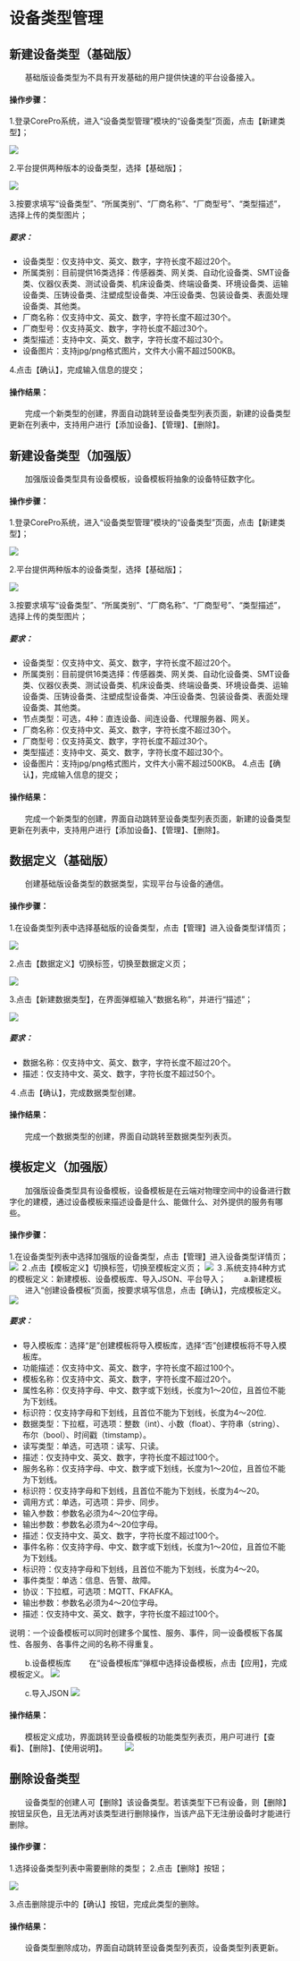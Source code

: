 # 设备类型管理
## 新建设备类型（基础版）
　　基础版设备类型为不具有开发基础的用户提供快速的平台设备接入。
#### 操作步骤：
1.登录CorePro系统，进入“设备类型管理”模块的“设备类型”页面，点击【新建类型】；

![](http://10.129.4.175/doc/server/../Public/Uploads/2019-03-11/5c860eb20aee5.png)

2.平台提供两种版本的设备类型，选择【基础版】；

![](http://10.129.4.175/doc/server/../Public/Uploads/2019-03-11/5c860f5ac47c3.png)

3.按要求填写“设备类型”、“所属类别”、“厂商名称”、“厂商型号”、“类型描述”，选择上传的类型图片；
##### 要求：
- 设备类型：仅支持中文、英文、数字，字符长度不超过20个。
- 所属类别：目前提供16类选择：传感器类、网关类、自动化设备类、SMT设备类、仪器仪表类、测试设备类、机床设备类、终端设备类、环境设备类、运输设备类、压铸设备类、注塑成型设备类、冲压设备类、包装设备类、表面处理设备类、其他类。
- 厂商名称：仅支持中文、英文、数字，字符长度不超过30个。
- 厂商型号：仅支持英文、数字，字符长度不超过30个。
- 类型描述：支持中文、英文、数字，字符长度不超过30个。
- 设备图片：支持jpg/png格式图片，文件大小需不超过500KB。

4.点击【确认】，完成输入信息的提交；
#### 操作结果：
　　完成一个新类型的创建，界面自动跳转至设备类型列表页面，新建的设备类型更新在列表中，支持用户进行【添加设备】、【管理】、【删除】。

##  新建设备类型（加强版）

　　加强版设备类型具有设备模板，设备模板将抽象的设备特征数字化。
#### 操作步骤：
1.登录CorePro系统，进入“设备类型管理”模块的“设备类型”页面，点击【新建类型】；

![](http://10.129.4.175/doc/server/../Public/Uploads/2019-03-11/5c860eb20aee5.png)

2.平台提供两种版本的设备类型，选择【基础版】；

![](http://10.129.4.175/doc/server/../Public/Uploads/2019-03-11/5c8611e4d0bbd.png)

3.按要求填写“设备类型”、“所属类别”、“厂商名称”、“厂商型号”、“类型描述”，选择上传的类型图片；
##### 要求：
- 设备类型：仅支持中文、英文、数字，字符长度不超过20个。
- 所属类别：目前提供16类选择：传感器类、网关类、自动化设备类、SMT设备类、仪器仪表类、测试设备类、机床设备类、终端设备类、环境设备类、运输设备类、压铸设备类、注塑成型设备类、冲压设备类、包装设备类、表面处理设备类、其他类。
- 节点类型：可选，4种：直连设备、间连设备、代理服务器、网关。
- 厂商名称：仅支持中文、英文、数字，字符长度不超过30个。
- 厂商型号：仅支持英文、数字，字符长度不超过30个。
- 类型描述：支持中文、英文、数字，字符长度不超过30个。
- 设备图片：支持jpg/png格式图片，文件大小需不超过500KB。
4.点击【确认】，完成输入信息的提交；
#### 操作结果：
　　完成一个新类型的创建，界面自动跳转至设备类型列表页面，新建的设备类型更新在列表中，支持用户进行【添加设备】、【管理】、【删除】。

##  数据定义（基础版）

　　创建基础版设备类型的数据类型，实现平台与设备的通信。
#### 操作步骤：
1.在设备类型列表中选择基础版的设备类型，点击【管理】进入设备类型详情页；

![](http://10.129.4.175/doc/server/../Public/Uploads/2019-03-12/5c8701c0f17d2.png)

2.点击【数据定义】切换标签，切换至数据定义页；

![](http://10.129.4.175/doc/server/../Public/Uploads/2019-03-12/5c870214f18b4.png)

3.点击【新建数据类型】，在界面弹框输入“数据名称”，并进行“描述”；

![](http://10.129.4.175/doc/server/../Public/Uploads/2019-03-12/5c870823bd80f.png)
##### 要求：
- 数据名称：仅支持中文、英文、数字，字符长度不超过20个。
- 描述：仅支持中文、英文、数字，字符长度不超过50个。

４.点击【确认】，完成数据类型创建。
#### 操作结果：
　　完成一个数据类型的创建，界面自动跳转至数据类型列表页。

## 模板定义（加强版）

　　加强版设备类型具有设备模板，设备模板是在云端对物理空间中的设备进行数字化的建模，通过设备模板来描述设备是什么、能做什么、对外提供的服务有哪些。
#### 操作步骤：
1.在设备类型列表中选择加强版的设备类型，点击【管理】进入设备类型详情页；
![](http://10.129.4.175/doc/server/../Public/Uploads/2019-03-12/5c871eee69c3d.png)
２.点击【模板定义】切换标签，切换至模板定义页；
![](http://10.129.4.175/doc/server/../Public/Uploads/2019-03-12/5c871dfda5439.png)
３.系统支持4种方式的模板定义：新建模板、设备模板库、导入JSON、平台导入；
　　a.新建模板
　　进入“创建设备模板”页面，按要求填写信息，点击【确认】，完成模板定义。
![](http://10.129.4.175/doc/server/../Public/Uploads/2019-03-12/5c871f6f4bf70.png)
##### 要求：
- 导入模板库：选择“是”创建模板将导入模板库，选择“否”创建模板将不导入模板库。
- 功能描述：仅支持中文、英文、数字，字符长度不超过100个。
- 模板名称：仅支持中文、英文、数字，字符长度不超过20个。
- 属性名称：仅支持字母、中文、数字或下划线，长度为1～20位，且首位不能为下划线。
- 标识符：仅支持字母和下划线，且首位不能为下划线，长度为4～20位.
- 数据类型：下拉框，可选项：整数（int）、小数（float）、字符串（string）、布尔（bool）、时间戳（timstamp）。
- 读写类型：单选，可选项：读写、只读。
- 描述：仅支持中文、英文、数字，字符长度不超过100个。
- 服务名称：仅支持字母、中文、数字或下划线，长度为1～20位，且首位不能为下划线。
- 标识符：仅支持字母和下划线，且首位不能为下划线，长度为4～20。
- 调用方式：单选，可选项：异步、同步。
- 输入参数：参数名必须为4～20位字母。
- 输出参数：参数名必须为4～20位字母。
- 描述：仅支持中文、英文、数字，字符长度不超过100个。
- 事件名称：仅支持字母、中文、数字或下划线，长度为1～20位，且首位不能为下划线。
- 标识符：仅支持字母和下划线，且首位不能为下划线，长度为4～20。
- 事件类型：单选：信息、告警、故障。
- 协议：下拉框，可选项：MQTT、FKAFKA。
- 输出参数：参数名必须为4～20位字母。
- 描述：仅支持中文、英文、数字，字符长度不超过100个。

说明：一个设备模板可以同时创建多个属性、服务、事件，同一设备模板下各属性、各服务、各事件之间的名称不得重复。

　　b.设备模板库
　　在“设备模板库”弹框中选择设备模板，点击【应用】，完成模板定义。
![](http://10.129.4.175/doc/server/../Public/Uploads/2019-03-12/5c87200192af3.png)

　　c.导入JSON
  ![](http://10.129.4.175/doc/server/../Public/Uploads/2019-03-12/5c8720c2e1ac1.png)
#### 操作结果：
　　模板定义成功，界面跳转至设备模板的功能类型列表页，用户可进行【查看】、【删除】、【使用说明】。
　　![](http://10.129.4.175/doc/server/../Public/Uploads/2019-03-12/5c87219fb9edc.png)

## 删除设备类型

　　设备类型的创建人可【删除】该设备类型。若该类型下已有设备，则【删除】按钮呈灰色，且无法再对该类型进行删除操作，当该产品下无注册设备时才能进行删除。
#### 操作步骤：
1.选择设备类型列表中需要删除的类型；
2.点击【删除】按钮；

![](http://10.129.4.175/doc/server/../Public/Uploads/2019-03-12/5c872348e2df9.png)

3.点击删除提示中的【确认】按钮，完成此类型的删除。
#### 操作结果：
　　设备类型删除成功，界面自动跳转至设备类型列表页，设备类型列表更新。